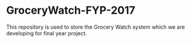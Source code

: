 # GroceryWatch-FYP-2017
This repository is used to store the Grocery Watch system which we are developing for final year project.  
